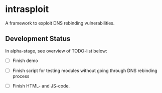 # intrasploit
A framework to exploit DNS rebinding vulnerabilities.

## Development Status

In alpha-stage, see overview of TODO-list below:

- [ ] Finish demo
- [ ] Finish script for testing modules without going through DNS rebinding
  process
- [ ] Finish HTML- and JS-code.

